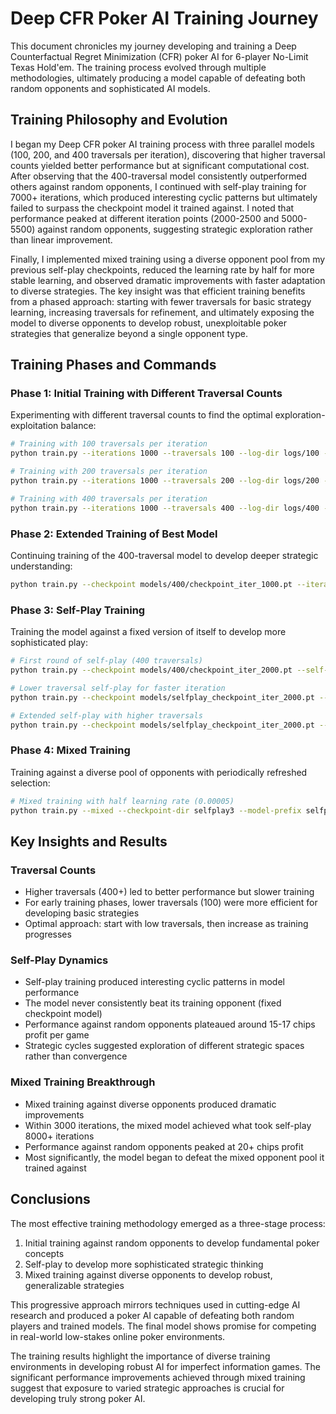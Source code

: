 # Deep CFR Poker AI Training Journey

This document chronicles my journey developing and training a Deep Counterfactual Regret Minimization (CFR) poker AI for 6-player No-Limit Texas Hold'em. The training process evolved through multiple methodologies, ultimately producing a model capable of defeating both random opponents and sophisticated AI models.

## Training Philosophy and Evolution

I began my Deep CFR poker AI training process with three parallel models (100, 200, and 400 traversals per iteration), discovering that higher traversal counts yielded better performance but at significant computational cost. After observing that the 400-traversal model consistently outperformed others against random opponents, I continued with self-play training for 7000+ iterations, which produced interesting cyclic patterns but ultimately failed to surpass the checkpoint model it trained against. I noted that performance peaked at different iteration points (2000-2500 and 5000-5500) against random opponents, suggesting strategic exploration rather than linear improvement. 

Finally, I implemented mixed training using a diverse opponent pool from my previous self-play checkpoints, reduced the learning rate by half for more stable learning, and observed dramatic improvements with faster adaptation to diverse strategies. The key insight was that efficient training benefits from a phased approach: starting with fewer traversals for basic strategy learning, increasing traversals for refinement, and ultimately exposing the model to diverse opponents to develop robust, unexploitable poker strategies that generalize beyond a single opponent type.

## Training Phases and Commands

### Phase 1: Initial Training with Different Traversal Counts
Experimenting with different traversal counts to find the optimal exploration-exploitation balance:

```bash
# Training with 100 traversals per iteration
python train.py --iterations 1000 --traversals 100 --log-dir logs/100 --save-dir models/100

# Training with 200 traversals per iteration
python train.py --iterations 1000 --traversals 200 --log-dir logs/200 --save-dir models/200

# Training with 400 traversals per iteration
python train.py --iterations 1000 --traversals 400 --log-dir logs/400 --save-dir models/400
```

### Phase 2: Extended Training of Best Model
Continuing training of the 400-traversal model to develop deeper strategic understanding:

```bash
python train.py --checkpoint models/400/checkpoint_iter_1000.pt --iterations 1000 --traversals 400 --log-dir logs/400 --save-dir models/400
```

### Phase 3: Self-Play Training
Training the model against a fixed version of itself to develop more sophisticated play:

```bash
# First round of self-play (400 traversals)
python train.py --checkpoint models/400/checkpoint_iter_2000.pt --self-play --iterations 2000 --traversals 400

# Lower traversal self-play for faster iteration
python train.py --checkpoint models/selfplay_checkpoint_iter_2000.pt --self-play --iterations 2000 --traversals 100

# Extended self-play with higher traversals
python train.py --checkpoint models/selfplay_checkpoint_iter_2000.pt --self-play --iterations 2000 --traversals 400 --log-dir logs/selfplay2 --save-dir selfplay2
```

### Phase 4: Mixed Training
Training against a diverse pool of opponents with periodically refreshed selection:

```bash
# Mixed training with half learning rate (0.00005)
python train.py --mixed --checkpoint-dir selfplay3 --model-prefix selfplay --iterations 20000 --traversals 400 --log-dir logs/mixed --save-dir models/mixed --refresh-interval 1000
```

## Key Insights and Results

### Traversal Counts
- Higher traversals (400+) led to better performance but slower training
- For early training phases, lower traversals (100) were more efficient for developing basic strategies
- Optimal approach: start with low traversals, then increase as training progresses

### Self-Play Dynamics
- Self-play training produced interesting cyclic patterns in model performance
- The model never consistently beat its training opponent (fixed checkpoint model)
- Performance against random opponents plateaued around 15-17 chips profit per game
- Strategic cycles suggested exploration of different strategic spaces rather than convergence

### Mixed Training Breakthrough
- Mixed training against diverse opponents produced dramatic improvements
- Within 3000 iterations, the mixed model achieved what took self-play 8000+ iterations
- Performance against random opponents peaked at 20+ chips profit
- Most significantly, the model began to defeat the mixed opponent pool it trained against

## Conclusions

The most effective training methodology emerged as a three-stage process:
1. Initial training against random opponents to develop fundamental poker concepts
2. Self-play to develop more sophisticated strategic thinking
3. Mixed training against diverse opponents to develop robust, generalizable strategies

This progressive approach mirrors techniques used in cutting-edge AI research and produced a poker AI capable of defeating both random players and trained models. The final model shows promise for competing in real-world low-stakes online poker environments.

The training results highlight the importance of diverse training environments in developing robust AI for imperfect information games. The significant performance improvements achieved through mixed training suggest that exposure to varied strategic approaches is crucial for developing truly strong poker AI.